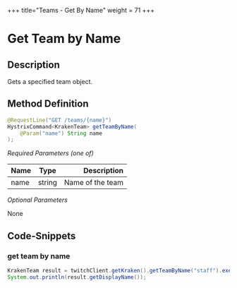 +++
title="Teams - Get By Name"
weight = 71
+++

# Get Team by Name

## Description

Gets a specified team object.

## Method Definition

```java
@RequestLine("GET /teams/{name}")
HystrixCommand<KrakenTeam> getTeamByName(
	@Param("name") String name
);
```

*Required Parameters (one of)*

| Name          | Type      | Description  |
| ------------- |:---------:| -----------------:|
| name | string | Name of the team |

*Optional Parameters*

None

## Code-Snippets

### get team by name

```java
KrakenTeam result = twitchClient.getKraken().getTeamByName("staff").execute();
System.out.println(result.getDisplayName());
```
